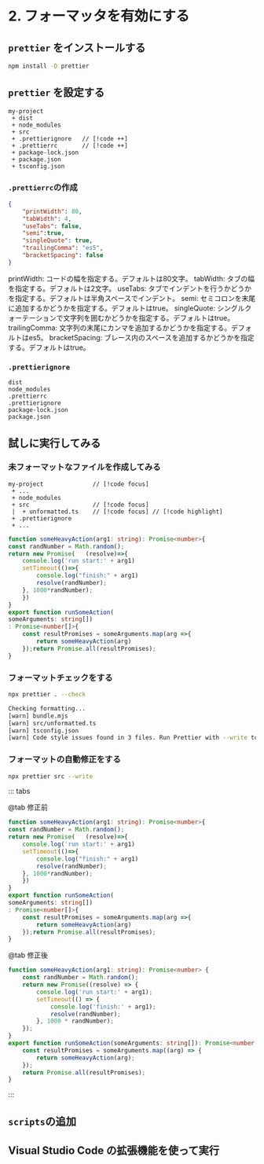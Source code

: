 # 2. フォーマッタを有効にする

## `prettier` をインストールする

```bash
npm install -D prettier
```

## `prettier` を設定する

```text :no-line-numbers
my-project
 + dist
 + node_modules
 + src
 + .prettierignore   // [!code ++]
 + .prettierrc       // [!code ++]
 + package-lock.json
 + package.json
 + tsconfig.json
```

### `.prettierrc`の作成

```json
{
    "printWidth": 80,
    "tabWidth": 4,
    "useTabs": false,
    "semi":true,
    "singleQuote": true,
    "trailingComma": "es5",
    "bracketSpacing": false
}
```

printWidth: コードの幅を指定する。デフォルトは80文字。
tabWidth: タブの幅を指定する。デフォルトは2文字。
useTabs: タブでインデントを行うかどうかを指定する。デフォルトは半角スペースでインデント。
semi: セミコロンを末尾に追加するかどうかを指定する。デフォルトはtrue。
singleQuote: シングルクォーテーションで文字列を囲むかどうかを指定する。デフォルトはtrue。
trailingComma: 文字列の末尾にカンマを追加するかどうかを指定する。デフォルトはes5。
bracketSpacing: ブレース内のスペースを追加するかどうかを指定する。デフォルトはtrue。

### `.prettierignore`

```text
dist
node_modules
.prettierrc
.prettierignore
package-lock.json
package.json
```

## 試しに実行してみる

### 未フォーマットなファイルを作成してみる

```text :no-line-numbers
my-project              // [!code focus]
 + ...
 + node_modules
 + src                  // [!code focus]
 |  + unformatted.ts    // [!code focus] // [!code highlight]
 + .prettierignore
 + ...
```

```ts
function someHeavyAction(arg1: string): Promise<number>{
const randNumber = Math.random();
return new Promise(   (resolve)=>{
    console.log('run start:' + arg1)
    setTimeout(()=>{
        console.log("finish:" + arg1)
        resolve(randNumber);
    }, 1000*randNumber);
    })
}
export function runSomeAction(
someArguments: string[])
: Promise<number[]>{
    const resultPromises = someArguments.map(arg =>{
        return someHeavyAction(arg)
    });return Promise.all(resultPromises);
}
```

### フォーマットチェックをする

```bash
npx prettier . --check
```

```bash
Checking formatting...
[warn] bundle.mjs
[warn] src/unformatted.ts
[warn] tsconfig.json
[warn] Code style issues found in 3 files. Run Prettier with --write to fix.
```

### フォーマットの自動修正をする

```bash
npx prettier src --write
```

::: tabs

@tab 修正前

```ts
function someHeavyAction(arg1: string): Promise<number>{
const randNumber = Math.random();
return new Promise(   (resolve)=>{
    console.log('run start:' + arg1)
    setTimeout(()=>{
        console.log("finish:" + arg1)
        resolve(randNumber);
    }, 1000*randNumber);
    })
}
export function runSomeAction(
someArguments: string[])
: Promise<number[]>{
    const resultPromises = someArguments.map(arg =>{
        return someHeavyAction(arg)
    });return Promise.all(resultPromises);
}
```

@tab 修正後

```ts
function someHeavyAction(arg1: string): Promise<number> {
    const randNumber = Math.random();
    return new Promise((resolve) => {
        console.log('run start:' + arg1);
        setTimeout(() => {
            console.log('finish:' + arg1);
            resolve(randNumber);
        }, 1000 * randNumber);
    });
}
export function runSomeAction(someArguments: string[]): Promise<number[]> {
    const resultPromises = someArguments.map((arg) => {
        return someHeavyAction(arg);
    });
    return Promise.all(resultPromises);
}
```

:::

## `scripts`の追加

## Visual Studio Code の拡張機能を使って実行

<VPCard
  title="Prettier - Code formatter"
  link="https://marketplace.visualstudio.com/items?itemName=esbenp.prettier-vscode"
  image="https://esbenp.gallerycdn.vsassets.io/extensions/esbenp/prettier-vscode/11.0.0/1723648421534/Microsoft.VisualStudio.Services.Icons.Default"
  description="Code formatter using prettier"
/>
